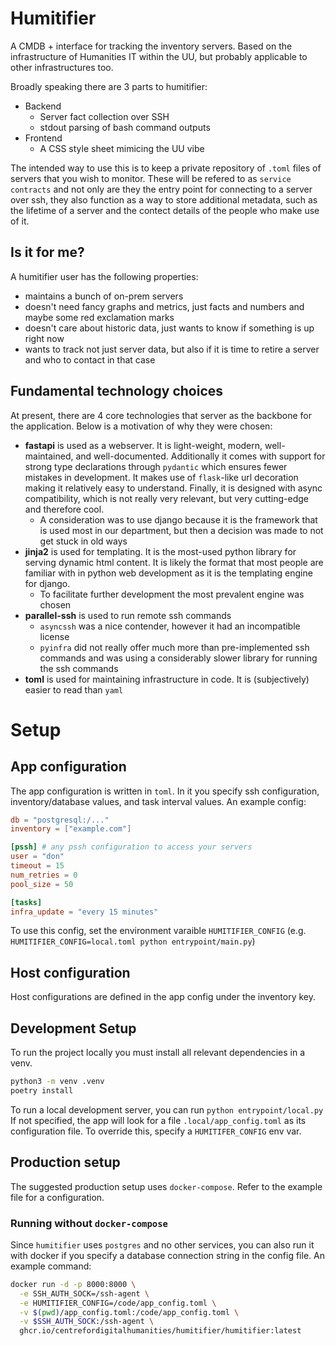 # Humitifier

A CMDB + interface for tracking the inventory servers.
Based on the infrastructure of Humanities IT within the UU, but probably applicable to other infrastructures too.

Broadly speaking there are 3 parts to humitifier:

* Backend
  * Server fact collection over SSH
  * stdout parsing of bash command outputs
* Frontend
  * A CSS style sheet mimicing the UU vibe


The intended way to use this is to keep a private repository of `.toml` files of servers that you wish to monitor.
These will be refered to as `service contracts` and not only are they the entry point for connecting to a server over ssh, they also function as a way to store additional metadata, such as the lifetime of a server and the contect details of the people who make use of it.

## Is it for me?

A humitifier user has the following properties:

* maintains a bunch of on-prem servers
* doesn't need fancy graphs and metrics, just facts and numbers and maybe some red exclamation marks
* doesn't care about historic data, just wants to know if something is up right now
* wants to track not just server data, but also if it is time to retire a server and who to contact in that case



## Fundamental technology choices

At present, there are 4 core technologies that server as the backbone for the application.
Below is a motivation of why they were chosen:

* **fastapi** is used as a webserver. It is light-weight, modern, well-maintained, and well-documented. Additionally it comes with support for strong type declarations through `pydantic` which ensures fewer mistakes in development. It makes use of `flask`-like url decoration making it relatively easy to understand. Finally, it is designed with async compatibility, which is not really very relevant, but very cutting-edge and therefore cool.
  * A consideration was to use django because it is the framework that is used most in our department, but then a decision was made to not get stuck in old ways
* **jinja2** is used for templating. It is the most-used python library for serving dynamic html content. It is likely the format that most people are familiar with in python web development as it is the templating engine for django.
  * To facilitate further development the most prevalent engine was chosen
* **parallel-ssh** is used to run remote ssh commands
  * `asyncssh` was a nice contender, however it had an incompatible license
  * `pyinfra` did not really offer much more than pre-implemented ssh commands and was using a considerably slower library for running the ssh commands
* **toml** is used for maintaining infrastructure in code. It is (subjectively) easier to read than `yaml`


# Setup

## App configuration
The app configuration is written in `toml`.
In it you specify ssh configuration, inventory/database values, and task interval values.
An example config:

```toml
db = "postgresql:/..."
inventory = ["example.com"]

[pssh] # any pssh configuration to access your servers
user = "don"
timeout = 15
num_retries = 0
pool_size = 50

[tasks]
infra_update = "every 15 minutes"
```
To use this config, set the environment varaible `HUMITIFIER_CONFIG` (e.g. `HUMITIFIER_CONFIG=local.toml python entrypoint/main.py`)

## Host configuration
Host configurations are defined in the app config under the inventory key.


## Development Setup

To run the project locally you must install all relevant dependencies in a venv.

```bash
python3 -m venv .venv
poetry install
```

To run a local development server, you can run `python entrypoint/local.py` 
If not specified, the app will look for a file `.local/app_config.toml` as its configuration file.
To override this, specify a `HUMITIFER_CONFIG` env var.

## Production setup

The suggested production setup uses `docker-compose`.
Refer to the example file for a configuration.

### Running without `docker-compose`

Since `humitifier` uses `postgres` and no other services, you can also run it with docker if you specify a database connection string in the config file.
An example command: 

```bash
docker run -d -p 8000:8000 \
  -e SSH_AUTH_SOCK=/ssh-agent \
  -e HUMITIFIER_CONFIG=/code/app_config.toml \
  -v $(pwd)/app_config.toml:/code/app_config.toml \
  -v $SSH_AUTH_SOCK:/ssh-agent \
  ghcr.io/centrefordigitalhumanities/humitifier/humitifier:latest
```

